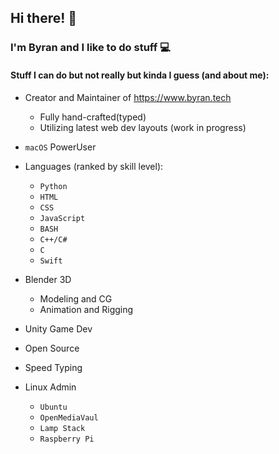 ## Hi there! 👋

### I'm Byran and I like to do stuff  💻 

#### Stuff I can do but not really but kinda I guess (and about me):

* Creator and Maintainer of https://www.byran.tech
  - Fully hand-crafted(typed)
  - Utilizing latest web dev layouts (work in progress)

* ```macOS``` PowerUser

* Languages (ranked by skill level):
  - ```Python```
  - ```HTML```
  - ```CSS```
  - ```JavaScript```
  - ```BASH```
  - ```C++/C#```
  - ```C```
  - ```Swift```

* Blender 3D
  - Modeling and CG
  - Animation and Rigging

* Unity Game Dev

* Open Source

* Speed Typing

* Linux Admin
   - ```Ubuntu```
   - ```OpenMediaVaul```
   - ```Lamp Stack```
   - ```Raspberry Pi```
